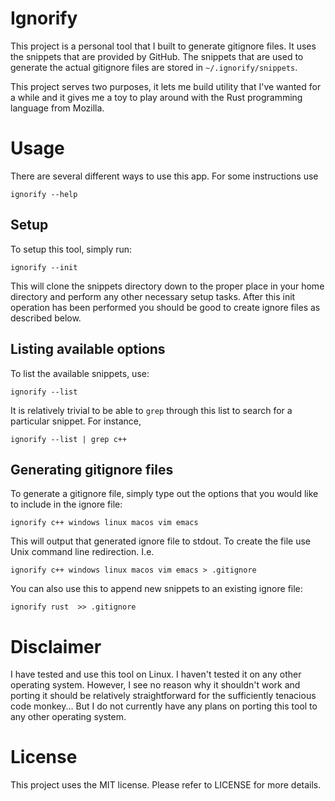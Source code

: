Ignorify
========
This project is a personal tool that I built to generate gitignore files. It 
uses the snippets that are provided by GitHub. The snippets that are used to 
generate the actual gitignore files are stored in `~/.ignorify/snippets`. 

This project serves two purposes, it lets me build utility that I've wanted 
for a while and it gives me a toy to play around with the Rust programming
language from Mozilla.

# Usage
There are several different ways to use this app. For some instructions use 
```
ignorify --help
```

## Setup
To setup this tool, simply run: 
```
ignorify --init
```
This will clone the snippets directory down to the proper place in your home directory
and perform any other necessary setup tasks. After this init operation has been performed
you should be good to create ignore files as described below.

## Listing available options
To list the available snippets, use: 
```
ignorify --list
```

It is relatively trivial to be able to `grep` through this list to search 
for a particular snippet. For instance, 
```
ignorify --list | grep c++
```

## Generating gitignore files
To generate a gitignore file, simply type out the options that you would 
like to include in the ignore file: 
```
ignorify c++ windows linux macos vim emacs 
```

This will output that generated ignore file to stdout. To create the file 
use Unix command line redirection. I.e. 
```
ignorify c++ windows linux macos vim emacs > .gitignore
```

You can also use this to append new snippets to an existing ignore file: 
```
ignorify rust  >> .gitignore 
```

# Disclaimer
I have tested and use this tool on Linux. I haven't tested it on any other operating 
system. However, I see no reason why it shouldn't work and porting it should be relatively
straightforward for the sufficiently tenacious code monkey... But I do not currently have any plans 
on porting this tool to any other operating system. 

# License
This project uses the MIT license. Please refer to LICENSE for more details. 

